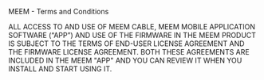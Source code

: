 MEEM - Terms and Conditions

ALL ACCESS TO AND USE OF MEEM CABLE, MEEM MOBILE APPLICATION SOFTWARE (“APP”) AND USE OF THE FIRMWARE IN THE MEEM PRODUCT IS SUBJECT TO THE TERMS OF END-USER LICENSE AGREEMENT AND THE FIRMWARE LICENSE AGREEMENT. BOTH THESE AGREEMENTS ARE INCLUDED IN THE MEEM "APP" AND YOU CAN REVIEW IT WHEN YOU INSTALL AND START USING IT.
